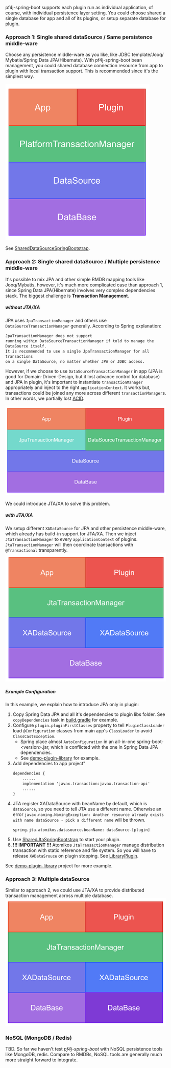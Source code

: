 pf4j-spring-boot supports each plugin run as individual application, of
course, with individual persistence layer setting. You could choose shared
a single database for app and all of its plugins, or setup separate database
for plugin.

### Approach 1: Single shared dataSource / Same persistence middle-ware  
Choose any persistence middle-ware as you like, like JDBC template/Jooq/
Mybatis/Spring Data JPA(Hibernate). With pf4j-spring-boot bean management, 
you could shared database connection resource from app to plugin with local
transaction support. This is recommended since it's the simplest way.

![](persistence_1.png?raw=true)

See [SharedDataSourceSpringBootstrap](../pf4j-spring-boot-support/src/main/java/org/pf4j/spring/boot/SharedDataSourceSpringBootstrap.java).

### Approach 2: Single shared dataSource / Multiple persistence middle-ware
It's possible to mix JPA and other simple RMDB mapping tools like Jooq/Mybatis,
however, it's much more complicated case than approach 1, since Spring Data JPA(Hibernate)
involves very complex dependencies stack. The biggest challenge is **Transaction
Management**.

##### without JTA/XA
JPA uses `JpaTransactionManager` and others use `DataSourceTransactionManager` generally.
According to Spring explanation:
```
JpaTransactionManager does not support 
running within DataSourceTransactionManager if told to manage the DataSource itself.
It is recommended to use a single JpaTransactionManager for all transactions
on a single DataSource, no matter whether JPA or JDBC access.
```
However, if we choose to use `DataSourceTransactionManager` in app 
(JPA is good for Domain-Driven-Design, but it lost advance control for database) 
and JPA in plugin, it's important to instantiate `transactionManager` appropriately
and inject to the right `applicationContext`. It works but, transactions could be joined
any more across different `transactionManager`s. In other words, we partially lost 
[ACID](https://en.wikipedia.org/wiki/ACID).

![](persistence_2.png?raw=true)

We could introduce JTA/XA to solve this problem.

##### with JTA/XA
We setup different `XADataSource` for JPA and other persistence middle-ware,
which already has build-in support for JTA/XA. Then we inject `JtaTransactionManager`
to every `applicationContext` of plugins. `JtaTransactionManager` will then
coordinate transactions with `@Transactional` transparently.
![](persistence_3.png?raw=true)

##### Example Configuration
In this example, we explain how to introduce JPA only in plugin:
1. Copy Spring Data JPA and all it's dependencies to plugin libs folder.
See `copyDependencies` task in [build.gradle](../plugins/demo-plugin-library/build.gradle) for example.
2. Configure `plugin.pluginFirstClasses` property to tell `PluginClassLoader`
load `@Configuration` classes from main app's `ClassLoader` to avoid `ClassCastException`.
    * Spring place almost `AutoConfiguration` in an all-in-one spring-boot-\<version\>.jar, which
    is conflicted with the one in Spring Data JPA dependencies.
    * See [demo-plugin-library](../plugins/demo-plugin-library/src/main/resources/application.yml) for example.
3. Add dependencies to app project"
    ```
    dependencies {
        ......
        implementation 'javax.transaction:javax.transaction-api'
        ......
    }
    ```
4. JTA register XADataSource with beanName by default, which is `dataSource`,
so you need to tell JTA use a different name. Otherwise an error 
`javax.naming.NamingException: Another resource already exists with name dataSource - pick a different name`
will be thrown.
   ```
   spring.jta.atomikos.datasource.beanName: dataSource-[plugin]
   ``` 
5. Use [SharedJtaSpringBootstrap](../pf4j-spring-boot-support/src/main/java/org/pf4j/spring/boot/SharedJtaSpringBootstrap.java)
to start your plugin.
6. **!!! IMPORTANT !!!** Atomikos `JtaTransactionManager` manage distribution transaction with static reference 
and file system. So you will have to release `XADataSrouce` on plugin stopping. 
See [LibraryPlugin](../plugins/demo-plugin-library/src/main/java/demo/pf4j/library/LibraryPlugin.java).  

See [demo-plugin-library](../plugins/demo-plugin-library) project for more example.

### Approach 3: Multiple dataSource
Similar to approach 2, we could use JTA/XA to provide distributed transaction
management across multiple database.
![](persistence_4.png?raw=true)

### NoSQL (MongoDB / Redis)
TBD. So far we haven't test _pf4j-spring-boot_ with NoSQL persistence
tools like MongoDB, redis. Compare to RMDBs, NoSQL tools are generally
much more straight forward to integrate.